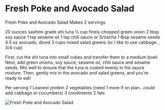 # Fresh Poke and Avocado Salad

Fresh Poke and Avocado Salad
Makes 2 servings

20 ounces sashimi grade ahi tuna
½ cup finely chopped green onion
2 tbsp soy sauce
1 tsp sesame oil
1 tsp chili sauce or Sriracha
1 tbsp sesame seeds
4.5 oz avocado, diced
3 cups mixed salad greens (or I like to use cabbage…3/4 cup)

First, cut the ahi tuna into small cubes and transfer them to a medium bowl. Next, add green onions, soy sauce, sesame oil, chili sauce and sesame seeds. Mix well to ensure that the tuna is coated evenly in the sauce mixture. Then, gently mix in the avocado and salad greens, and you’re ready to eat! 

Per serving
1 Leanest protein
2 vegetables (need 1 more if on plan…could add cabbage or cucumbers) 
3 condiments
2 fats

![Fresh Poke and Avocado Salad](./Fresh%20Poke%20and%20Avocado%20Salad.png)

